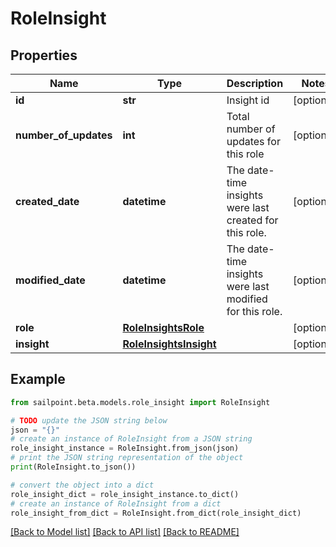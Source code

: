# RoleInsight


## Properties

Name | Type | Description | Notes
------------ | ------------- | ------------- | -------------
**id** | **str** | Insight id | [optional] 
**number_of_updates** | **int** | Total number of updates for this role | [optional] 
**created_date** | **datetime** | The date-time insights were last created for this role. | [optional] 
**modified_date** | **datetime** | The date-time insights were last modified for this role. | [optional] 
**role** | [**RoleInsightsRole**](RoleInsightsRole.md) |  | [optional] 
**insight** | [**RoleInsightsInsight**](RoleInsightsInsight.md) |  | [optional] 

## Example

```python
from sailpoint.beta.models.role_insight import RoleInsight

# TODO update the JSON string below
json = "{}"
# create an instance of RoleInsight from a JSON string
role_insight_instance = RoleInsight.from_json(json)
# print the JSON string representation of the object
print(RoleInsight.to_json())

# convert the object into a dict
role_insight_dict = role_insight_instance.to_dict()
# create an instance of RoleInsight from a dict
role_insight_from_dict = RoleInsight.from_dict(role_insight_dict)
```
[[Back to Model list]](../README.md#documentation-for-models) [[Back to API list]](../README.md#documentation-for-api-endpoints) [[Back to README]](../README.md)



